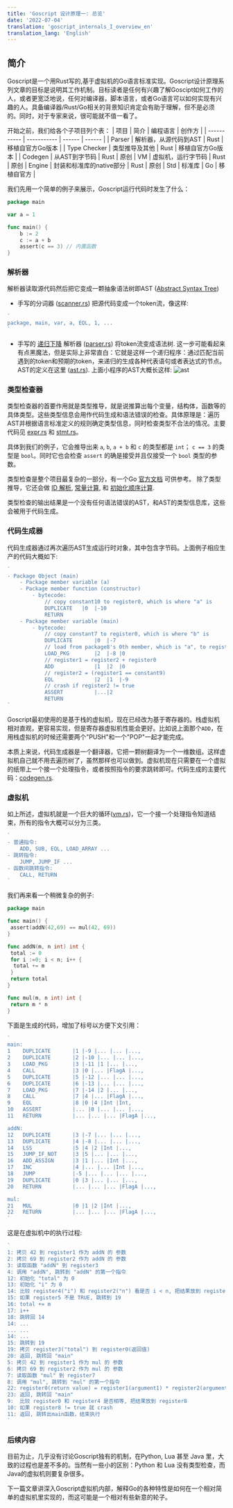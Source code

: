 ```yaml
---
title: 'Goscript 设计原理一: 总览'
date: '2022-07-04'
translation: 'goscript_internals_I_overview_en'
translation_lang: 'English'
---
```


## 简介

Goscript是一个用Rust写的,基于虚拟机的Go语言标准实现。Goscript设计原理系列文章的目标是说明其工作机制。目标读者是任何有兴趣了解Goscipt如何工作的人，或者更宽泛地说，任何对编译器，脚本语言，或者Go语言可以如何实现有兴趣的人。具备编译器/Rust/Go相关的背景知识肯定会有助于理解，但不是必须的。同时，对于专家来说，很可能就不值一看了。

开始之前，我们给各个子项目列个表：
| 项目 |            简介 | 编程语言 | 创作方 |
| ----------- |         ----------- | ------ |  ------ |
| Parser | 解析器，从源代码到AST | Rust | 移植自官方Go版本 |
| Type Checker | 类型推导及其他  | Rust | 移植自官方Go版本 |
| Codegen | 从AST到字节码 | Rust | 原创
| VM | 虚拟机，运行字节码 | Rust | 原创
| Engine | 封装和标准库的native部分 | Rust | 原创
| Std | 标准库 | Go | 移植自官方 |

我们先用一个简单的例子来展示，Goscript运行代码时发生了什么：

```go
package main

var a = 1

func main() {
    b := 2
    c := a + b
    assert(c == 3) // 内置函数
}
```

### 解析器

解析器读取源代码然后把它变成一颗抽象语法树即AST ([Abstract Syntax Tree](https://en.wikipedia.org/wiki/Abstract_syntax_tree))

- 手写的分词器 ([scanner.rs](https://github.com/oxfeeefeee/goscript/blob/master/parser/src/scanner.rs)) 把源代码变成一个token流，像这样:

```go
`
package, main, var, a, EQL, 1, ...
`
```

- 手写的 [递归下降](https://en.wikipedia.org/wiki/Recursive_descent_parser) 解析器 ([parser.rs](https://github.com/oxfeeefeee/goscript/blob/master/parser/src/parser.rs)) 将token流变成语法树. 这一步可能看起来有点黑魔法，但是实际上非常直白：它就是这样一个递归程序：通过匹配当前遇到的token和预期的token，来递归的生成各种代表语句或者表达式的节点。AST的定义在这里 ([ast.rs](https://github.com/oxfeeefeee/goscript/blob/master/parser/src/ast.rs)). 上面小程序的AST大概长这样:
    ![ast](/images/ast.jpeg)

### 类型检查器

类型检查器的首要作用就是类型推导，就是说推算出每个变量，结构体，函数等的具体类型。这些类型信息会用作代码生成和语法错误的检查。具体原理是：遍历AST并根据语言标准定义的规则确定类型信息，同时检查类型不合法的情况。主要代码见 [expr.rs](https://github.com/oxfeeefeee/goscript/blob/master/types/src/check/expr.rs) 和 [stmt.rs](https://github.com/oxfeeefeee/goscript/blob/master/types/src/check/stmt.rs)。

具体到我们的例子，它会推导出来 `a`, `b`, `a + b` 和 `c` 的类型都是 `int`； `c == 3` 的类型是 `bool`。同时它也会检查 `assert` 的确是接受并且仅接受一个  `bool` 类型的参数。

类型检查是整个项目最复杂的一部分，有一个Go [官方文档](https://go.googlesource.com/example/+/HEAD/gotypes/go-types.md) 可供参考。 除了类型推导，它还会做 [ID 解析](https://github.com/oxfeeefeee/goscript/blob/master/types/src/check/resolver.rs), [常量计算](https://github.com/oxfeeefeee/goscript/blob/master/types/src/constant.rs), 和 [初始化顺序计算](https://github.com/oxfeeefeee/goscript/blob/master/types/src/check/initorder.rs).

类型检查的输出结果是一个没有任何语法错误的AST，和AST的类型信息库，这些会被用于代码生成。

### 代码生成器

代码生成器通过再次遍历AST生成运行时对象，其中包含字节码。上面例子相应生产的代码大概如下:

```go
`
- Package Object (main)
    - Package member variable (a)
    - Package member function (constructor)
        - bytecode: 
            // copy constant10 to register0, which is where "a" is
            DUPLICATE   |0  |-10 
            RETURN          
    - Package member variable (main)
        - bytecode:
            // copy constant7 to register0, which is where "b" is
            DUPLICATE       |0  |-7 
            // load from package8's 0th member, which is "a", to register2 
            LOAD_PKG        |2  |-8 |0
            // register1 = register2 + register0
            ADD             |1  |2  |0
            // register2 = (register1 == constant9)
            EQL             |2  |1  |-9
            // crash if register2 != true
            ASSERT          |...|2  
            RETURN   
`   
```

Goscript最初使用的是基于栈的虚拟机，现在已经改为基于寄存器的。栈虚拟机相对直观，更容易实现，但是寄存器虚拟机性能会更好。比如说上面那个`ADD`，在用栈虚拟机的时候还需要两个"PUSH"和一个"POP"一起才能完成。

本质上来说，代码生成器是一个翻译器，它把一颗树翻译为一个一维数组。这样虚拟机自己就不用去遍历树了，虽然那样也可以做到。虚拟机现在只需要在一个虚拟的纸带上一个接一个处理指令，或者按照指令的要求跳转即可。代码生成的主要代码：[codegen.rs](https://github.com/oxfeeefeee/goscript/blob/master/codegen/src/codegen.rs).

### 虚拟机

如上所述，虚拟机就是一个巨大的循环([vm.rs](https://github.com/oxfeeefeee/goscript/blob/master/vm/src/vm.rs))，它一个接一个处理指令知道结束，所有的指令大概可以分为三类。

```go
`
- 普通指令:
    ADD, SUB, EQL, LOAD_ARRAY ...
- 跳转指令:
    JUMP, JUMP_IF ...
- 函数间跳转指令:
    CALL, RETURN
`
```

我们再来看一个稍微复杂的例子:

```go
package main

func main() {
 assert(addN(42,69) == mul(42, 69))
}

func addN(m, n int) int {
 total := 0
 for i :=0; i < n; i++ {
  total += m
 }
 return total
}

func mul(m, n int) int {
 return m * n
}
```

下面是生成的代码，增加了标号以方便下文引用：

```go
`
main:
1    DUPLICATE       |1 |-9 |... |... |...,
2    DUPLICATE       |2 |-10 |... |... |...,
3    LOAD_PKG        |3 |-11 |1 |... |...,
4    CALL            |3 |0 |... |FlagA |...,
5    DUPLICATE       |5 |-12 |... |... |...,
6    DUPLICATE       |6 |-13 |... |... |...,
7    LOAD_PKG        |7 |-14 |2 |... |...,
8    CALL            |7 |4 |... |FlagA |...,
9    EQL             |8 |0 |4 |Int |Int,
10   ASSERT          |... |8 |... |... |...,
11   RETURN          |... |... |... |FlagA |...,

addN:
12   DUPLICATE       |3 |-7 |... |... |...,
13   DUPLICATE       |4 |-8 |... |... |...,
14   LSS             |5 |4 |2 |Int |...,
15   JUMP_IF_NOT     |3 |5 |... |... |...,
16   ADD_ASSIGN      |3 |1 |... |Int |...,
17   INC             |4 |... |... |Int |...,
18   JUMP            |-5 |... |... |... |...,
19   DUPLICATE       |0 |3 |... |... |...,
20   RETURN          |... |... |... |FlagA |...,

mul:
21   MUL             |0 |1 |2 |Int |...,
22   RETURN          |... |... |... |FlagA |...,
`
```

这是在虚拟机中的执行过程:

```go
`
1: 拷贝 42 到 register1 作为 addN 的 参数
2: 拷贝 69 到 register2 作为 addN 的 参数
3: 读取函数 "addN" 到 register3
4: 调用 "addN", 跳转到 "addN" 的第一个指令
12: 初始化 "total" 为 0
13: 初始化 "i" 为 0
14: 比较 register4("i") 和 register2("n") 看是否 i < n, 把结果放到 register5
15: 如果 register5 不是 TRUE, 跳转到 19
16: total += m
17: i++
18: 跳转回 14
14: ...
... ...
14: ...
15: 跳转到 19
19: 拷贝 register3("total") 到 register0(返回值)
20: 返回, 跳转回 "main"
5: 拷贝 42 到 register1 作为 mul 的 参数
6: 拷贝 69 到 register2 作为 mul 的 参数
7: 读取函数 "mul" 到 register7
8: 调用 "mul", 跳转到 "mul" 的第一个指令
22: register0(return value) = register1(argument1) * register2(argument2)
23: 返回, 跳转回 "main"
9:  比较 register0 和 register4 是否相等, 把结果放到 register8
10: 如果 register8 != true 就 crash
11: 返回, 跳转出main函数，结束执行
`
```

### 后续内容

目前为止，几乎没有讨论Goscript独有的机制，在Python, Lua 甚至 Java 里，大致的过程也是差不多的。当然有一些小的区别：Python 和 Lua 没有类型检查，而Java的虚拟机则要复杂很多。

下一篇文章讲深入Goscript虚拟机内部，解释Go的各种特性是如何在一个相对简单的虚拟机里实现的，而这可能是一个相对有些新意的轮子。
